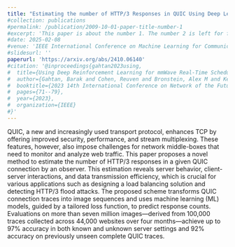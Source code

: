 ```yaml
---
title: "Estimating the number of HTTP/3 Responses in QUIC Using Deep Learning"
#collection: publications
#permalink: /publication/2009-10-01-paper-title-number-1
#excerpt: 'This paper is about the number 1. The number 2 is left for future work.'
#date: 2025-02-08
#venue: 'IEEE International Conference on Machine Learning for Communication and Networking'
#slidesurl: ''
paperurl: 'https://arxiv.org/abs/2410.06140'
#citation: '@inproceedings{gahtan2023using,
#  title={Using Deep Reinforcement Learning for mmWave Real-Time Scheduling},
#  author={Gahtan, Barak and Cohen, Reuven and Bronstein, Alex M and Kedar, Gil},
#  booktitle={2023 14th International Conference on Network of the Future (NoF)},
#  pages={71--79},
#  year={2023},
#  organization={IEEE}
#}'
---
```


QUIC, a new and increasingly used transport protocol, enhances TCP by offering improved security, performance, and stream multiplexing.
These features, however, also impose challenges for network middle-boxes that need to monitor and analyze web traffic. This paper proposes a novel method to estimate the number of HTTP/3 responses in a given QUIC connection by an observer. This estimation reveals server behavior, client-server interactions, and data transmission efficiency, which is crucial for various applications such as designing a load balancing solution and detecting HTTP/3 flood attacks. The proposed scheme transforms QUIC connection traces into image sequences and uses machine learning (ML) models, guided by a tailored loss function, to predict response counts. Evaluations on more than seven million images—derived from 100,000 traces collected across 44,000 websites over four months—achieve up to 97% accuracy in both known and unknown server settings and 92\% accuracy on previously unseen complete QUIC traces.

